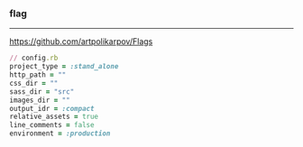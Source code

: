 ### flag
---
https://github.com/artpolikarpov/Flags

```rb
// config.rb
project_type = :stand_alone
http_path = ""
css_dir = ""
sass_dir = "src"
images_dir = ""
output_idr = :compact
relative_assets = true
line_comments = false
environment = :production
```

```
```

```
```


